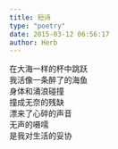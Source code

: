 ```yaml
---  
title: 短诗  
type: "poetry"  
date: 2015-03-12 06:56:17  
author: Herb  
---  
```

在大海一样的杯中跳跃  
我活像一条醉了的海鱼  
身体和涌浪碰撞  
撞成无奈的残缺  
漂来了心碎的声音  
无声的嗫嚅  
是我对生活的妥协